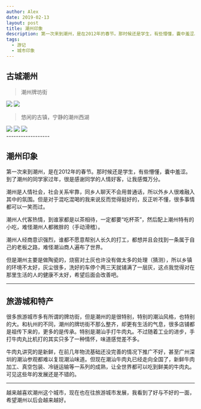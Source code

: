 ```yaml
---
author: Alex
date: 2019-02-13
layout: post
title: 潮州印象
description: 第一次来到潮州，是在2012年的春节。那时候还是学生，有些懵懂，囊中羞涩。到了潮州的同学家过年，很是感谢同学的人情好客，让我感慨万分。
tags: 
  - 游记
  - 城市印象
---
```


## 古城潮州

> 潮州牌坊街

<escape>
  <div class="photoset-grid" data-layout="2">
    <img src="https://cdn.jsdelivr.net/gh/SANGET/gatsby-theme-elk@master/content/assets/images/trip/chaozhou/1.jpg">
    <img src="https://cdn.jsdelivr.net/gh/SANGET/gatsby-theme-elk@master/content/assets/images/trip/chaozhou/2.jpg">
  </div>
</escape>

> 悠闲的古镇，宁静的潮州西湖

<escape>
  <div class="photoset-grid" data-layout="3">
    <img src="https://cdn.jsdelivr.net/gh/SANGET/gatsby-theme-elk@master/content/assets/images/trip/chaozhou/3.jpg">
    <img src="https://cdn.jsdelivr.net/gh/SANGET/gatsby-theme-elk@master/content/assets/images/trip/chaozhou/4.jpg">
    <img src="https://cdn.jsdelivr.net/gh/SANGET/gatsby-theme-elk@master/content/assets/images/trip/chaozhou/5.jpg">
  </div>
</escape>
------------------

## 潮州印象

第一次来到潮州，是在2012年的春节。那时候还是学生，有些懵懂，囊中羞涩。到了潮州的同学家过年，很是感谢同学的人情好客，让我感慨万分。

潮州是人情社会，社会关系牢靠，同乡人聊天不会用普通话，所以外乡人很难融入其中的氛围。但是对于混吃混喝的我来说反而觉得挺好的，反正听不懂，很多事情都可以一笑而过。

潮州人代客热情，到谁家都是以茶相待，一定都要“吃杯茶”，然后配上潮州特有的小吃，难怪潮州人都微胖的（手动滑稽）。

潮州人经商意识强烈，谁都不愿意帮别人长久的打工，都想并且会找到一条属于自己的老板之路，难怪潮汕商人遍布了世界。

但是潮州主要是做陶瓷的，烧窑对土灰也许没有做太多的处理（猜测），所以乡镇的环境不太好，灰尘很多，洗好的车停个两三天就铺满了一层灰，这点我觉得对在那里生活的人的健康不太好，希望后面会改善吧。

------------------

## 旅游城和特产

很多旅游城市多有所谓的牌坊街，但是潮州的是很特别，特别的潮汕风格，也特别的大。和杭州的不同，潮州的牌坊街不那么整齐，却更有生活的气息，很多店铺都是祖传下来的，更多的是传承。特别是潮汕手打牛肉丸。不过随着工业的进步，手打牛肉丸比机打的其实只多了一种情怀，味道感觉差不多。

牛肉丸讲究的是新鲜，在前几年物流基础还没完善的情况下推广不好，甚至广州深圳的潮汕参观都难以复现潮汕味道。但现在潮汕牛肉丸已经走向全国了，新鲜牛肉加工、真空包装、冷链运输等一系列的成熟，让全世界都可以吃到鲜美的牛肉丸。可见这些年的发展还是不错的。

------------------

越来越喜欢潮州这个城市，现在也在往旅游城市发展，我看到了好与不好的一面，希望潮州以后会越来越好。
